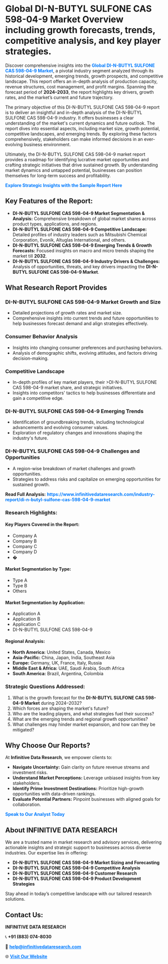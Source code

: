 <h1>Global DI-N-BUTYL SULFONE CAS 598-04-9 Market Overview including growth forecasts, trends, competitive analysis, and key player strategies.</h1>
<p>
Discover comprehensive insights into the 
<a href="https://www.infinitivedataresearch.com/industry-report/di-n-butyl-sulfone-cas-598-04-9-market" rel="dofollow" style="color: #007BFF; text-decoration: none;"><strong>Global DI-N-BUTYL SULFONE CAS 598-04-9 Market</strong></a>, a pivotal industry segment analyzed through its historical development, emerging trends, growth prospects, and competitive landscape. This report offers an in-depth analysis of production capacity, revenue structures, cost management, and profit margins. Spanning the forecast period of <strong>2024–2033</strong>, the report highlights key drivers, growth rates, and the market’s current and future trajectory.
</p>
<p>
The primary objective of this DI-N-BUTYL SULFONE CAS 598-04-9 report is to deliver an insightful and in-depth analysis of the DI-N-BUTYL SULFONE CAS 598-04-9 industry. It offers businesses a clear understanding of the market's current dynamics and future outlook. The report dives into essential aspects, including market size, growth potential, competitive landscapes, and emerging trends. By exploring these factors comprehensively, stakeholders can make informed decisions in an ever-evolving business environment.
</p>
<p>
Ultimately, the DI-N-BUTYL SULFONE CAS 598-04-9 market report provides a roadmap for identifying lucrative market opportunities and crafting strategic initiatives that drive sustained growth. By understanding market dynamics and untapped potential, businesses can position themselves for long-term success and profitability.
</p>
<p>
<a href="https://www.infinitivedataresearch.com/request-sample/reportId=102540" style="color: #007BFF; text-decoration: none;"><strong>Explore Strategic Insights with the Sample Report Here</strong></a>
</p>

<h2>Key Features of the Report:</h2>
<ul>
<li><strong>DI-N-BUTYL SULFONE CAS 598-04-9 Market Segmentation & Analysis:</strong> Comprehensive breakdown of global market shares across product types, applications, and regions.</li>
<li><strong>DI-N-BUTYL SULFONE CAS 598-04-9 Competitive Landscape:</strong> Detailed profiles of industry leaders such as Mitsubishi Chemical Corporation, Evonik, Altuglas International, and others.</li>
<li><strong>DI-N-BUTYL SULFONE CAS 598-04-9 Emerging Trends & Growth Forecasts:</strong> Focused insights on macro and micro trends shaping the market till <strong>2032</strong>.</li>
<li><strong>DI-N-BUTYL SULFONE CAS 598-04-9 Industry Drivers & Challenges:</strong> Analysis of opportunities, threats, and key drivers impacting the <strong>DI-N-BUTYL SULFONE CAS 598-04-9 Market</strong>.</li>
</ul>

<h2>What Research Report Provides</h2>
<h3>DI-N-BUTYL SULFONE CAS 598-04-9 Market Growth and Size</h3>
<ul>
<li>Detailed projections of growth rates and market size.</li>
<li>Comprehensive insights into current trends and future opportunities to help businesses forecast demand and align strategies effectively.</li>
</ul>

<h3>Consumer Behavior Analysis</h3>
<ul>
<li>Insights into changing consumer preferences and purchasing behaviors.</li>
<li>Analysis of demographic shifts, evolving attitudes, and factors driving decision-making.</li>
</ul>

<h3>Competitive Landscape</h3>
<ul>
<li>In-depth profiles of key market players, their >DI-N-BUTYL SULFONE CAS 598-04-9 market share, and strategic initiatives.</li>
<li>Insights into competitors' tactics to help businesses differentiate and gain a competitive edge.</li>
</ul>

<h3>DI-N-BUTYL SULFONE CAS 598-04-9 Emerging Trends</h3>
<ul>
<li>Identification of groundbreaking trends, including technological advancements and evolving consumer values.</li>
<li>Exploration of regulatory changes and innovations shaping the industry's future.</li>
</ul>

<h3>DI-N-BUTYL SULFONE CAS 598-04-9 Challenges and Opportunities</h3>
<ul>
<li>A region-wise breakdown of market challenges and growth opportunities.</li>
<li>Strategies to address risks and capitalize on emerging opportunities for sustained growth.</li>
</ul>
<p><strong>Read Full Analysis:</strong> <a href="https://www.infinitivedataresearch.com/industry-report/di-n-butyl-sulfone-cas-598-04-9-market" rel="dofollow" style="color: #007BFF; text-decoration: none;"><strong>https://www.infinitivedataresearch.com/industry-report/di-n-butyl-sulfone-cas-598-04-9-market</strong></a></p>
<h3>Research Highlights:</h3>
<h4>Key Players Covered in the Report:</h4>
<ul><li>Company A</li><li>Company B</li><li>Company C</li><li>Company D</li><li>�</li></ul>
<h4>Market Segmentation by Type:</h4>
<ul><li>Type A</li><li>Type B</li><li>Others</li></ul>
<h4>Market Segmentation by Application:</h4>
<ul><li>Application A</li><li>Application B</li><li>Application C</li><li>DI-N-BUTYL SULFONE CAS 598-04-9</li></ul>

<h4>Regional Analysis:</h4>
<ul>
<li><strong>North America:</strong> United States, Canada, Mexico</li>
<li><strong>Asia-Pacific:</strong> China, Japan, India, Southeast Asia</li>
<li><strong>Europe:</strong> Germany, UK, France, Italy, Russia</li>
<li><strong>Middle East & Africa:</strong> UAE, Saudi Arabia, South Africa</li>
<li><strong>South America:</strong> Brazil, Argentina, Colombia</li>
</ul>

<h3>Strategic Questions Addressed:</h3>
<ol>
<li>What is the growth forecast for the <strong>DI-N-BUTYL SULFONE CAS 598-04-9 Market</strong> during 2024–2032?</li>
<li>Which forces are shaping the market's future?</li>
<li>Who are the leading players, and what strategies fuel their success?</li>
<li>What are the emerging trends and regional growth opportunities?</li>
<li>What challenges may hinder market expansion, and how can they be mitigated?</li>
</ol>

<h2>Why Choose Our Reports?</h2>
<p>At <strong>Infinitive Data Research</strong>, we empower clients to:</p>
<ul>
<li><strong>Navigate Uncertainty:</strong> Gain clarity on future revenue streams and investment risks.</li>
<li><strong>Understand Market Perceptions:</strong> Leverage unbiased insights from key stakeholders.</li>
<li><strong>Identify Prime Investment Destinations:</strong> Prioritize high-growth opportunities with data-driven rankings.</li>
<li><strong>Evaluate Potential Partners:</strong> Pinpoint businesses with aligned goals for collaboration.</li>
</ul>
<p><a href="https://www.infinitivedataresearch.com/industry-report/di-n-butyl-sulfone-cas-598-04-9-market" rel="dofollow" style="color: #007BFF; text-decoration: none;"><strong>Speak to Our Analyst Today</strong></a></p>

<h2>About INFINITIVE DATA RESEARCH</h2>
<p>We are a trusted name in market research and advisory services, delivering actionable insights and strategic support to businesses across diverse industries. Our expertise lies in offering:</p>
<ul>
<li><strong>DI-N-BUTYL SULFONE CAS 598-04-9 Market Sizing and Forecasting</strong></li>
<li><strong>DI-N-BUTYL SULFONE CAS 598-04-9 Competitive Analysis</strong></li>
<li><strong>DI-N-BUTYL SULFONE CAS 598-04-9 Customer Research</strong></li>
<li><strong>DI-N-BUTYL SULFONE CAS 598-04-9 Product Development Strategies</strong></li>
</ul>
<p>Stay ahead in today’s competitive landscape with our tailored research solutions.</p>

<h2>Contact Us:</h2>
<p><strong>INFINITIVE DATA RESEARCH</strong></p>
<p>📞 <strong>+91 (883) 074-8030</strong></p>
<p>📧 <strong><a href="mailto:help@infinitivedataresearch.com" style="color: #007BFF;">help@infinitivedataresearch.com</a></strong></p>
<p>🌐 <strong><a href="https://www.infinitivedataresearch.com" rel="dofollow" style="color: #007BFF;">Visit Our Website</a></strong></p>